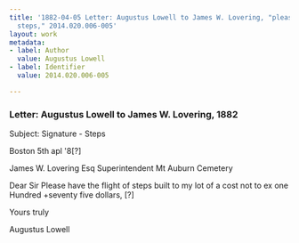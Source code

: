 ```yaml
---
title: '1882-04-05 Letter: Augustus Lowell to James W. Lovering, "please build the
  steps," 2014.020.006-005'
layout: work
metadata:
- label: Author
  value: Augustus Lowell
- label: Identifier
  value: 2014.020.006-005

---
```

<div class="pages">
<div id="page-1485677">
<h3><a name="page-1485677">Letter: Augustus Lowell to James W. Lovering, 1882</a></h3>
<div class="page-content">
<p>Subject: Signature - Steps</p>
<p>Boston 5th  apl '8[?]</p>
<p>James W. Lovering Esq <span class='line-break'> </span>Superintendent <span class='line-break'> </span>Mt Auburn Cemetery</p>
<p>Dear Sir <span class='line-break'> </span>Please have the flight <span class='line-break'> </span>of steps built to my lot of a <span class='line-break'> </span>cost not to ex      one Hundred<span class='line-break'> </span>+seventy five dollars,  [?]</p>
<p>Yours truly</p>
<p>Augustus Lowell<span class='line-break'> </span></p>
</div>
</div>
<br />
</div>
